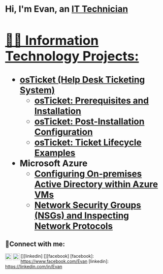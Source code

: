 <h1>Hi, I'm Evan, an <a href="https://linkedin.com/in/Evan">IT Technician

<h2>👨‍💻 Information Technology Projects:</h2>

- <b>osTicket (Help Desk Ticketing System)</b>
  - [osTicket: Prerequisites and Installation](https://github.com/evanmontalvo/osticket-prereqs)
  - [osTicket: Post-Installation Configuration](https://github.com/evanmontalvo/post-install-config)
  - [osTicket: Ticket Lifecycle Examples](https://github.com/evanmontalvo/ticket-lifecycle)
- <b>Microsoft Azure</b>
  - [Configuring On-premises Active Directory within Azure VMs](https://github.com/evanmontalvo/configure-ad)
  - [Network Security Groups (NSGs) and Inspecting Network Protocols](https://github.com/evanmontalvo/azure-network-protocols)

<h2>🤳Connect with me:</h2>

[<img align="left" alt="Evan | LinkedIn" width="22px" src="https://www.linkedin.com/in/evan-montalvo-86604626a/" />][linkedin]
[<img align="left" alt="Evan | Facebook" width="22px" src="https://cdn.jsdelivr.netnpm/simple-icons@v3/icons/facebook.svg" />][facebook]
[facebook]: https://www.facebook.com/Evan
[linkedin]: https://linkedin.com/in/Evan
